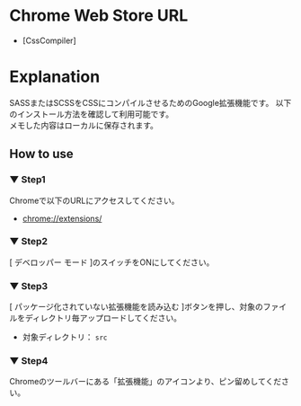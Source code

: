# Chrome Web Store URL
* [CssCompiler]

# Explanation
SASSまたはSCSSをCSSにコンパイルさせるためのGoogle拡張機能です。
以下のインストール方法を確認して利用可能です。  
メモした内容はローカルに保存されます。  

## How to use

### ▼ Step1
Chromeで以下のURLにアクセスしてください。
* [chrome://extensions/](chrome://extensions/)

### ▼ Step2
[ デベロッパー モード ]のスイッチをONにしてください。

### ▼ Step3
[ パッケージ化されていない拡張機能を読み込む ]ボタンを押し、対象のファイルをディレクトリ毎アップロードしてください。
* 対象ディレクトリ： `src`

### ▼ Step4
Chromeのツールバーにある「拡張機能」のアイコンより、ピン留めしてください。
